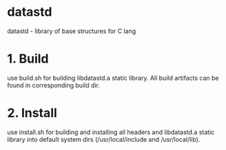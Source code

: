 # datastd
datastd - library of base structures for C lang

# 1. Build
use build.sh for building libdatastd.a static library. 
All build artifacts can be found in corresponding build dir.

# 2. Install
use install.sh for building and installing all headers and libdatastd.a static library
into default system dirs (/usr/local/include and /usr/local/lib).

